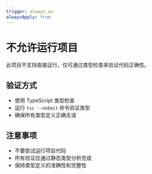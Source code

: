 ```yaml
---
trigger: always_on
alwaysApply: true
---
```

# 不允许运行项目

此项目不支持直接运行，仅可通过类型检查来验证代码正确性。

## 验证方式

- 使用 TypeScript 类型检查
- 运行 `tsc --noEmit` 命令验证类型
- 确保所有类型定义正确无误

## 注意事项

- 不要尝试运行项目代码
- 所有验证应通过静态类型分析完成
- 保持类型定义的准确性和完整性
